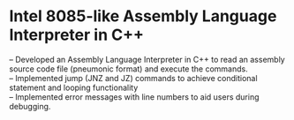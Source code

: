 # Intel 8085-like Assembly Language Interpreter in C++   
– Developed an Assembly Language Interpreter in C++ to read an assembly source code file (pneumonic format)
and execute the commands.  
– Implemented jump (JNZ and JZ) commands to achieve conditional statement and looping functionality  
– Implemented error messages with line numbers to aid users during debugging.
